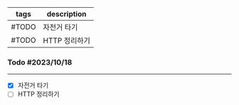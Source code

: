 | tags  | description   |
| ----- | ------------- |
| #TODO | 자전거 타기   |
| #TODO | HTTP 정리하기 |


### Todo #2023/10/18
- - -
- [x] 자전거 타기
- [ ] HTTP 정리하기
